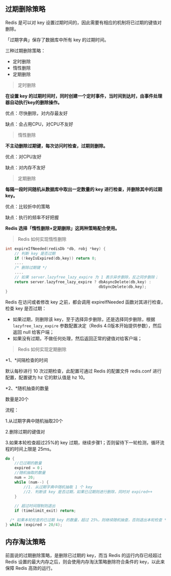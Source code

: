 ## 过期删除策略

Redis 是可以对 key 设置过期时间的，因此需要有相应的机制将已过期的键值对删除。

「过期字典」保存了数据库中所有 key 的过期时间。

三种过期删除策略：

* 定时删除
* 惰性删除
* 定期删除

> 定时删除

**在设置 key 的过期时间时，同时创建一个定时事件，当时间到达时，由事件处理器自动执行key的删除操作。**

优点：尽快删除，对内存最友好

缺点：会占用CPU，对CPU不友好

> 惰性删除

**不主动删除过期键，每次访问时检查，过期则删除。**

优点：对CPU友好

缺点：对内存不友好

> 定期删除

**每隔一段时间随机从数据库中取出一定数量的 key 进行检查，并删除其中的过期 key。**

优点：比较折中的策略

缺点：执行的频率不好把握

**Redis 选择「惰性删除+定期删除」这两种策略配合使用。**

> Redis 如何实现惰性删除

```c
int expireIfNeeded(redisDb *db, robj *key) {
    // 判断 key 是否过期
    if (!keyIsExpired(db,key)) return 0;
    ....
    /* 删除过期键 */
    ....
    // 如果 server.lazyfree_lazy_expire 为 1 表示异步删除，反之同步删除；
    return server.lazyfree_lazy_expire ? dbAsyncDelete(db,key) :
                                         dbSyncDelete(db,key);
}
```

Redis 在访问或者修改 key 之前，都会调用 expireIfNeeded 函数对其进行检查，检查 key 是否过期：

- 如果过期，则删除该 key，至于选择异步删除，还是选择同步删除，根据 `lazyfree_lazy_expire` 参数配置决定（Redis 4.0版本开始提供参数），然后返回 null 给客户端；
- 如果没有过期，不做任何处理，然后返回正常的键值对给客户端；

> Redis 如何实现定期删除

*1、*间隔检查的时间

默认每秒进行 10 次过期检查，此配置可通过 Redis 的配置文件 redis.conf 进行配置，配置键为 hz 它的默认值是 hz 10。

*2、*随机抽查的数量

数量是20个

流程：

1.从过期字典中随机抽取20个

2.删除过期的键值对

3.如果本轮检查超过25%的 key 过期，继续步骤1；否则留待下一轮检测，循环流程的时间上限是 25ms。

```c
do {
    //已过期的数量
    expired = 0；
    //随机抽取的数量
    num = 20;
    while (num--) {
        //1. 从过期字典中随机抽取 1 个 key
        //2. 判断该 key 是否过期，如果已过期则进行删除，同时对 expired++
    }
    
    // 超过时间限制则退出
    if (timelimit_exit) return;

  /* 如果本轮检查的已过期 key 的数量，超过 25%，则继续随机抽查，否则退出本轮检查 */
} while (expired > 20/4); 
```

## 内存淘汰策略

前面说的过期删除策略，是删除已过期的 key，而当 Redis 的运行内存已经超过 Redis 设置的最大内存之后，则会使用内存淘汰策略删除符合条件的 key，以此来保障 Redis 高效的运行。





















